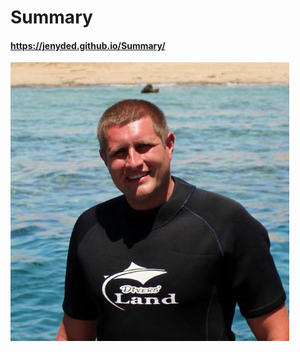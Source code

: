 # Summary
#### https://jenyded.github.io/Summary/
![](https://github.com/Jenyded/Summary/blob/main/PhotoMy.jpg)
